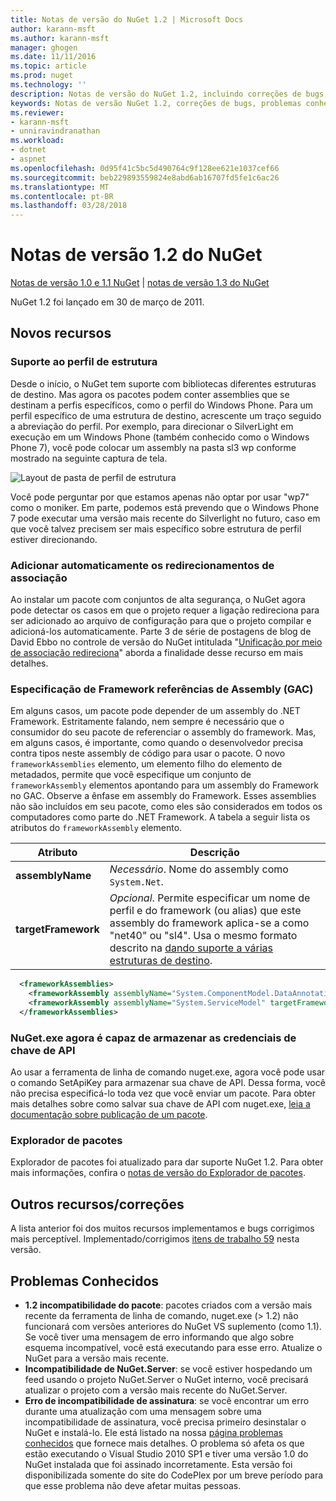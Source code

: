 ```yaml
---
title: Notas de versão do NuGet 1.2 | Microsoft Docs
author: karann-msft
ms.author: karann-msft
manager: ghogen
ms.date: 11/11/2016
ms.topic: article
ms.prod: nuget
ms.technology: ''
description: Notas de versão do NuGet 1.2, incluindo correções de bugs, problemas conhecidos, recursos adicionados e DCRs.
keywords: Notas de versão NuGet 1.2, correções de bugs, problemas conhecidos, adicionaram recursos, DCRs
ms.reviewer:
- karann-msft
- unniravindranathan
ms.workload:
- dotnet
- aspnet
ms.openlocfilehash: 0d95f41c5bc5d490764c9f128ee621e1037cef66
ms.sourcegitcommit: beb229893559824e8abd6ab16707fd5fe1c6ac26
ms.translationtype: MT
ms.contentlocale: pt-BR
ms.lasthandoff: 03/28/2018
---
```

# <a name="nuget-12-release-notes"></a>Notas de versão 1.2 do NuGet

[Notas de versão 1.0 e 1.1 NuGet](../release-notes/nuget-1.1.md) | [notas de versão 1.3 do NuGet](../release-notes/nuget-1.3.md)

NuGet 1.2 foi lançado em 30 de março de 2011.

## <a name="new-features"></a>Novos recursos

### <a name="framework-profile-support"></a>Suporte ao perfil de estrutura

Desde o início, o NuGet tem suporte com bibliotecas diferentes estruturas de destino. Mas agora os pacotes podem conter assemblies que se destinam a perfis específicos, como o perfil do Windows Phone. Para um perfil específico de uma estrutura de destino, acrescente um traço seguido a abreviação do perfil. Por exemplo, para direcionar o SilverLight em execução em um Windows Phone (também conhecido como o Windows Phone 7), você pode colocar um assembly na pasta sl3 wp conforme mostrado na seguinte captura de tela.

![Layout de pasta de perfil de estrutura](./media/framework-profile-support.png)

Você pode perguntar por que estamos apenas não optar por usar "wp7" como o moniker. Em parte, podemos está prevendo que o Windows Phone 7 pode executar uma versão mais recente do Silverlight no futuro, caso em que você talvez precisem ser mais específico sobre estrutura de perfil estiver direcionando.

### <a name="automatically-add-binding-redirects"></a>Adicionar automaticamente os redirecionamentos de associação

Ao instalar um pacote com conjuntos de alta segurança, o NuGet agora pode detectar os casos em que o projeto requer a ligação redireciona para ser adicionado ao arquivo de configuração para que o projeto compilar e adicioná-los automaticamente. Parte 3 de série de postagens de blog de David Ebbo no controle de versão do NuGet intitulada "[Unificação por meio de associação redireciona](http://blog.davidebbo.com/2011/01/nuget-versioning-part-3-unification-via.html)" aborda a finalidade desse recurso em mais detalhes.

<a name="framework-assembly-refs"></a>

### <a name="specifying-framework-assembly-references-gac"></a>Especificação de Framework referências de Assembly (GAC)

Em alguns casos, um pacote pode depender de um assembly do .NET Framework. Estritamente falando, nem sempre é necessário que o consumidor do seu pacote de referenciar o assembly do framework. Mas, em alguns casos, é importante, como quando o desenvolvedor precisa contra tipos neste assembly de código para usar o pacote. O novo `frameworkAssemblies` elemento, um elemento filho do elemento de metadados, permite que você especifique um conjunto de `frameworkAssembly` elementos apontando para um assembly do Framework no GAC. Observe a ênfase em assembly do Framework.
Esses assemblies não são incluídos em seu pacote, como eles são considerados em todos os computadores como parte do .NET Framework. A tabela a seguir lista os atributos do `frameworkAssembly` elemento.


|Atributo |Descrição|
|----------------|-----------|
|**assemblyName**|*Necessário*. Nome do assembly como `System.Net`.|
|**targetFramework**|*Opcional*. Permite especificar um nome de perfil e do framework (ou alias) que este assembly do framework aplica-se a como "net40" ou "sl4". Usa o mesmo formato descrito na [dando suporte a várias estruturas de destino](../create-packages/supporting-multiple-target-frameworks.md).|

```xml
  <frameworkAssemblies>
    <frameworkAssembly assemblyName="System.ComponentModel.DataAnnotations" targetFramework="net40" />
    <frameworkAssembly assemblyName="System.ServiceModel" targetFramework="net40" />
  </frameworkAssemblies>
```

### <a name="nugetexe-now-is-able-to-store-api-key-credentials"></a>NuGet.exe agora é capaz de armazenar as credenciais de chave de API

Ao usar a ferramenta de linha de comando nuget.exe, agora você pode usar o comando SetApiKey para armazenar sua chave de API. Dessa forma, você não precisa especificá-lo toda vez que você enviar um pacote. Para obter mais detalhes sobre como salvar sua chave de API com nuget.exe, [leia a documentação sobre publicação de um pacote](../create-packages/publish-a-package.md).

### <a name="package-explorer"></a>Explorador de pacotes
Explorador de pacotes foi atualizado para dar suporte NuGet 1.2. Para obter mais informações, confira o [notas de versão do Explorador de pacotes](http://nuget.codeplex.com/wikipage?title=New%20features%20in%20NuGet%20Package%20Explorer%201.0).

## <a name="other-featuresfixes"></a>Outros recursos/correções

A lista anterior foi dos muitos recursos implementamos e bugs corrigimos mais perceptível. Implementado/corrigimos [itens de trabalho 59](http://nuget.codeplex.com/workitem/list/advanced?keyword=&status=All&type=All&priority=All&release=NuGet%201.2&assignedTo=All&component=All&sortField=Votes&sortDirection=Descending&page=0) nesta versão.

## <a name="known-issues"></a>Problemas Conhecidos

* **1.2 incompatibilidade do pacote**: pacotes criados com a versão mais recente da ferramenta de linha de comando, nuget.exe (> 1.2) não funcionará com versões anteriores do NuGet VS suplemento (como 1.1). Se você tiver uma mensagem de erro informando que algo sobre esquema incompatível, você está executando para esse erro. Atualize o NuGet para a versão mais recente.
* **Incompatibilidade de NuGet.Server**: se você estiver hospedando um feed usando o projeto NuGet.Server o NuGet interno, você precisará atualizar o projeto com a versão mais recente do NuGet.Server.
* **Erro de incompatibilidade de assinatura**: se você encontrar um erro durante uma atualização com uma mensagem sobre uma incompatibilidade de assinatura, você precisa primeiro desinstalar o NuGet e instalá-lo. Ele está listado na nossa [página problemas conhecidos](../release-notes/known-issues.md) que fornece mais detalhes. O problema só afeta os que estão executando o Visual Studio 2010 SP1 e tiver uma versão 1.0 do NuGet instalada que foi assinado incorretamente. Esta versão foi disponibilizada somente do site do CodePlex por um breve período para que esse problema não deve afetar muitas pessoas.